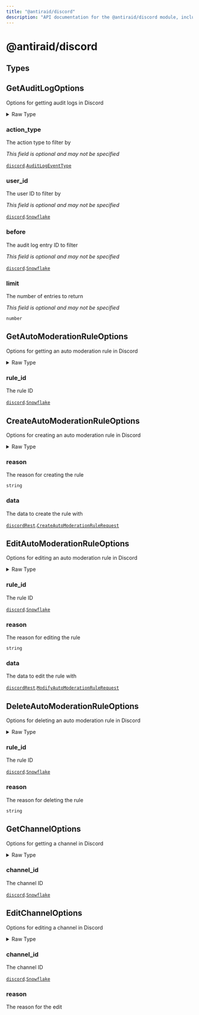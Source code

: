 ```yaml
---
title: "@antiraid/discord"
description: "API documentation for the @antiraid/discord module, including types and Discord-specific helpers."
---
```


# @antiraid/discord

## Types

## GetAuditLogOptions

Options for getting audit logs in Discord

<details>
<summary>Raw Type</summary>

```luau
--- Options for getting audit logs in Discord
type GetAuditLogOptions = {
	--- The action type to filter by
	action_type: discord.AuditLogEventType?,

	--- The user ID to filter by
	user_id: discord.Snowflake?,

	--- The audit log entry ID to filter
	before: discord.Snowflake?,

	--- The number of entries to return
	limit: number?
}
```

</details>

### action_type

The action type to filter by

_This field is optional and may not be specified_

[`discord`](./discord.md).[`AuditLogEventType`](./discord.md#auditlogeventtype)

### user_id

The user ID to filter by

_This field is optional and may not be specified_

[`discord`](./discord.md).[`Snowflake`](./discord.md#snowflake)

### before

The audit log entry ID to filter

_This field is optional and may not be specified_

[`discord`](./discord.md).[`Snowflake`](./discord.md#snowflake)

### limit

The number of entries to return

_This field is optional and may not be specified_

`number`

## GetAutoModerationRuleOptions

Options for getting an auto moderation rule in Discord

<details>
<summary>Raw Type</summary>

```luau
--- Options for getting an auto moderation rule in Discord
type GetAutoModerationRuleOptions = {
	--- The rule ID
	rule_id: discord.Snowflake
}
```

</details>

### rule_id

The rule ID

[`discord`](./discord.md).[`Snowflake`](./discord.md#snowflake)

## CreateAutoModerationRuleOptions

Options for creating an auto moderation rule in Discord

<details>
<summary>Raw Type</summary>

```luau
--- Options for creating an auto moderation rule in Discord
type CreateAutoModerationRuleOptions = {
	--- The reason for creating the rule
	reason: string,

	--- The data to create the rule with
	data: discordRest.CreateAutoModerationRuleRequest
}
```

</details>

### reason

The reason for creating the rule

`string`

### data

The data to create the rule with

[`discordRest`](./discordrest.md).[`CreateAutoModerationRuleRequest`](./discordrest.md#createautomoderationrulerequest)

## EditAutoModerationRuleOptions

Options for editing an auto moderation rule in Discord

<details>
<summary>Raw Type</summary>

```luau
--- Options for editing an auto moderation rule in Discord
type EditAutoModerationRuleOptions = {
	--- The rule ID
	rule_id: discord.Snowflake,

	--- The reason for editing the rule
	reason: string,

	--- The data to edit the rule with
	data: discordRest.ModifyAutoModerationRuleRequest
}
```

</details>

### rule_id

The rule ID

[`discord`](./discord.md).[`Snowflake`](./discord.md#snowflake)

### reason

The reason for editing the rule

`string`

### data

The data to edit the rule with

[`discordRest`](./discordrest.md).[`ModifyAutoModerationRuleRequest`](./discordrest.md#modifyautomoderationrulerequest)

## DeleteAutoModerationRuleOptions

Options for deleting an auto moderation rule in Discord

<details>
<summary>Raw Type</summary>

```luau
--- Options for deleting an auto moderation rule in Discord
type DeleteAutoModerationRuleOptions = {
	--- The rule ID
	rule_id: discord.Snowflake,

	--- The reason for deleting the rule
	reason: string
}
```

</details>

### rule_id

The rule ID

[`discord`](./discord.md).[`Snowflake`](./discord.md#snowflake)

### reason

The reason for deleting the rule

`string`

## GetChannelOptions

Options for getting a channel in Discord

<details>
<summary>Raw Type</summary>

```luau
--- Options for getting a channel in Discord
type GetChannelOptions = {
	--- The channel ID
	channel_id: discord.Snowflake
}
```

</details>

### channel_id

The channel ID

[`discord`](./discord.md).[`Snowflake`](./discord.md#snowflake)

## EditChannelOptions

Options for editing a channel in Discord

<details>
<summary>Raw Type</summary>

```luau
--- Options for editing a channel in Discord
type EditChannelOptions = {
	--- The channel ID
	channel_id: discord.Snowflake,

	--- The reason for the edit
	reason: string,

	--- The data to edit the channel with
	data: discordRest.ModifyChannelRequest
}
```

</details>

### channel_id

The channel ID

[`discord`](./discord.md).[`Snowflake`](./discord.md#snowflake)

### reason

The reason for the edit
